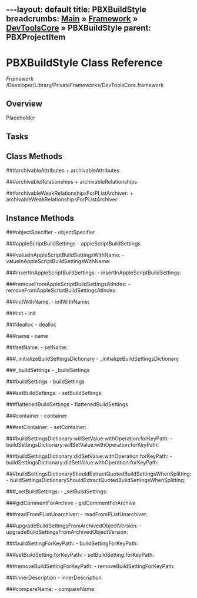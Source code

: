 ---layout: default
title: PBXBuildStyle
breadcrumbs: <a href="/index.html">Main</a> &raquo; <a href="/Frameworks.html">Framework</a> &raquo; <a href="/Frameworks/DevToolsCore.html">DevToolsCore</a> &raquo; PBXBuildStyle
parent: PBXProjectItem 
---
# PBXBuildStyle Class Reference

*Framework* /Developer/Library/PrivateFrameworks/DevToolsCore.framework

## Overview

Placeholder

## Tasks

## Class Methods

<a name="+archivableAttributes"></a>
###archivableAttributes
    + archivableAttributes

<a name="+archivableRelationships"></a>
###archivableRelationships
    + archivableRelationships

<a name="+archivableWeakRelationshipsForPListArchiver:"></a>
###archivableWeakRelationshipsForPListArchiver:
    + archivableWeakRelationshipsForPListArchiver:

## Instance Methods

<a name="-objectSpecifier"></a>
###objectSpecifier
    - objectSpecifier

<a name="-appleScriptBuildSettings"></a>
###appleScriptBuildSettings
    - appleScriptBuildSettings

<a name="-valueInAppleScriptBuildSettingsWithName:"></a>
###valueInAppleScriptBuildSettingsWithName:
    - valueInAppleScriptBuildSettingsWithName:

<a name="-insertInAppleScriptBuildSettings:"></a>
###insertInAppleScriptBuildSettings:
    - insertInAppleScriptBuildSettings:

<a name="-removeFromAppleScriptBuildSettingsAtIndex:"></a>
###removeFromAppleScriptBuildSettingsAtIndex:
    - removeFromAppleScriptBuildSettingsAtIndex:

<a name="-initWithName:"></a>
###initWithName:
    - initWithName:

<a name="-init"></a>
###init
    - init

<a name="-dealloc"></a>
###dealloc
    - dealloc

<a name="-name"></a>
###name
    - name

<a name="-setName:"></a>
###setName:
    - setName:

<a name="-_initializeBuildSettingsDictionary"></a>
###_initializeBuildSettingsDictionary
    - _initializeBuildSettingsDictionary

<a name="-_buildSettings"></a>
###_buildSettings
    - _buildSettings

<a name="-buildSettings"></a>
###buildSettings
    - buildSettings

<a name="-setBuildSettings:"></a>
###setBuildSettings:
    - setBuildSettings:

<a name="-flattenedBuildSettings"></a>
###flattenedBuildSettings
    - flattenedBuildSettings

<a name="-container"></a>
###container
    - container

<a name="-setContainer:"></a>
###setContainer:
    - setContainer:

<a name="-buildSettingsDictionary:willSetValue:withOperation:forKeyPath:"></a>
###buildSettingsDictionary:willSetValue:withOperation:forKeyPath:
    - buildSettingsDictionary:willSetValue:withOperation:forKeyPath:

<a name="-buildSettingsDictionary:didSetValue:withOperation:forKeyPath:"></a>
###buildSettingsDictionary:didSetValue:withOperation:forKeyPath:
    - buildSettingsDictionary:didSetValue:withOperation:forKeyPath:

<a name="-buildSettingsDictionaryShouldExtractQuotedBuildSettingsWhenSplitting:"></a>
###buildSettingsDictionaryShouldExtractQuotedBuildSettingsWhenSplitting:
    - buildSettingsDictionaryShouldExtractQuotedBuildSettingsWhenSplitting:

<a name="-_setBuildSettings:"></a>
###_setBuildSettings:
    - _setBuildSettings:

<a name="-gidCommentForArchive"></a>
###gidCommentForArchive
    - gidCommentForArchive

<a name="-readFromPListUnarchiver:"></a>
###readFromPListUnarchiver:
    - readFromPListUnarchiver:

<a name="-upgradeBuildSettingsFromArchivedObjectVersion:"></a>
###upgradeBuildSettingsFromArchivedObjectVersion:
    - upgradeBuildSettingsFromArchivedObjectVersion:

<a name="-buildSettingForKeyPath:"></a>
###buildSettingForKeyPath:
    - buildSettingForKeyPath:

<a name="-setBuildSetting:forKeyPath:"></a>
###setBuildSetting:forKeyPath:
    - setBuildSetting:forKeyPath:

<a name="-removeBuildSettingForKeyPath:"></a>
###removeBuildSettingForKeyPath:
    - removeBuildSettingForKeyPath:

<a name="-innerDescription"></a>
###innerDescription
    - innerDescription

<a name="-compareName:"></a>
###compareName:
    - compareName:

